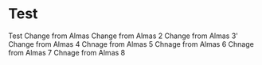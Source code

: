 # Test
Test
Change from Almas
Change from Almas 2
Change from Almas 3'
Change from Almas 4
Chnage from Almas 5
Chnage from Almas 6
Chnage from Almas 7
Chnage from Almas 8